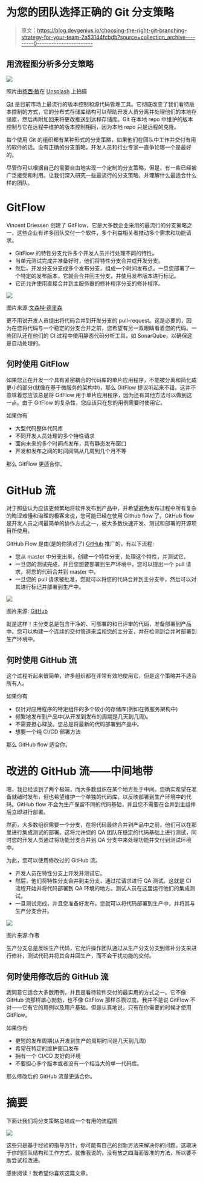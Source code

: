 # 为您的团队选择正确的 Git 分支策略

> 原文：<https://blog.devgenius.io/choosing-the-right-git-branching-strategy-for-your-team-2a53144fcbdb?source=collection_archive---------0----------------------->

## 用流程图分析多分支策略

![](img/2a19444264bcf9a2b1488fd2a9757713.png)

照片由[扬西·敏](https://unsplash.com/@yancymin?utm_source=medium&utm_medium=referral)在 [Unsplash](https://unsplash.com?utm_source=medium&utm_medium=referral) 上拍摄

[Git](https://git-scm.com/) 是目前市场上最流行的版本控制和源代码管理工具。它彻底改变了我们看待版本控制的方式，它的分布式存储库结构可以帮助开发人员分离并处理他们的本地存储库，然后再附加回来将更改推送到远程存储库。Git 在本地 repo 中维护的版本控制与它在远程中维护的版本控制相同，因为本地 repo 只是远程的克隆。

每个使用 Git 的组织都有某种形式的分支策略，如果他们在团队中工作并交付有用的软件的话。没有正确的分支策略，开发人员和行业专家一直争论哪一个是最好的。

尽管你可以根据自己的需要自由地实现一个定制的分支策略，但是，有一些已经被广泛接受和利用。让我们深入研究一些最流行的分支策略，并理解什么最适合什么样的团队。

# GitFlow

Vincent Driessen 创建了 GitFlow，它是大多数企业采用的最流行的分支策略之一，这些企业有许多团队交付一个软件，多个利益相关者推动多个需求和功能请求。

*   GitFlow 的特性分支允许多个开发人员并行处理不同的特性。
*   当单元测试完成并准备好时，他们将特性分支合并成开发分支。
*   然后，开发分支分支成多个发布分支，组成一个时间发布点。一旦您部署了一个特定的发布版本，它就会合并回主分支，并使用发布版本进行标记。
*   它还允许使用直接合并到主服务器的修补程序分支的修补程序。

![](img/26b5a237954135842271b36f619c2b55.png)

图片来源:[文森特·德里森](https://nvie.com/posts/a-successful-git-branching-model/)

更不用说开发人员提出将代码合并到开发分支的 pull-request。这是必要的，因为在您将代码与一个稳定的分支合并之前，您希望有另一双眼睛看着您的代码。一些团队还在他们的 CI 过程中使用静态代码分析工具，如 SonarQube，以确保这是自动处理的。

## 何时使用 GitFlow

如果您正在开发一个具有紧密耦合的代码库的单片应用程序，不能被分离和简化成更小的部分(就像在基于微服务的架构中)，那么 GitFlow 提议听起来不错。这并不意味着您应该总是将 GitFlow 用于单片应用程序，因为还有其他方法可以做到这一点。由于 GitFlow 的复杂性，您应该只在您的用例需要时使用它。

如果你有

*   大型代码整体代码库
*   不同开发人员处理的多个特性请求
*   面向未来的多个时间点发布，具有静态发布窗口
*   开发和发布之间的时间间隔从几周到几个月不等

那么 GitFlow 更适合你。

# GitHub 流

对于那些认为应该更频繁地将软件发布到产品中，并希望避免发布过程中所有复杂的晦涩难懂和治理的极客来说，您可能已经在使用 Github flow 了。GitHub flow 是开发人员之间最简单的协作方式之一，被大多数快速开发、测试和部署的开源项目所使用。

GitHub Flow 是由(是的你猜对了) [GitHub](https://github.com/) 推广的，有以下流程:

*   您从 master 中分支出来，创建一个特性分支，处理这个特性，并测试它。
*   一旦您的测试完成，并且您想要部署到生产环境中，您可以提出一个 pull 请求，将您的代码合并到 master 中。
*   一旦您的 pull 请求被批准，您就可以将您的代码合并到主分支中，然后可以对其进行标记并部署到生产中。

![](img/7274ab89937e87e38f5e080b64836c32.png)

图片来源: [GitHub](https://guides.github.com/introduction/flow/)

就是这样！主分支总是包含干净的、可部署的和已评审的代码，准备部署到产品中。您可以构建一个连续的交付管道来监视您的主分支，并在检测到合并时部署到生产环境中。

## 何时使用 GitHub 流

这个过程听起来很简单，许多组织都在非常有效地使用它，但是这个策略并不适合所有人。

如果你有

*   仅针对应用程序的特定组件的多个较小的存储库(例如在微服务架构中)
*   频繁地发布到产品中(从开发到发布的周期是几天到几周)。
*   不需要担心释放。您总是将最新的代码部署到产品中。
*   想要一个纯 CI/CD 部署方法

那么 GitHub flow 适合你。

# 改进的 GitHub 流——中间地带

嗯，我已经谈到了两个极端，而大多数组织在某个地方处于中间。您确实希望在准备就绪时发布，但也希望维护一个单独的代码库，以反映部署到生产环境中的代码。GitHub flow 不会为生产保留不同的代码基础，并且您不需要在合并到主组件后立即进行部署。

然而，大多数组织需要一个分支，在将代码最终合并到产品中之前，他们可以在那里进行集成测试的部署。这将允许您的 QA 团队在稳定的代码基础上进行测试，同时您的开发人员通过将功能分支合并到 QA 分支中来处理功能并交付到测试环境中。

为此，您可以使用修改过的 GitHub 流。

*   开发人员在特性分支上开发并测试它。
*   然后，他们将特性分支合并到主分支，通过拉请求进行 QA 测试。这就是 CI 流程开始并将代码部署到 QA 环境的地方。测试人员在这里运行他们的集成测试。
*   一旦测试完成，并且您准备好发布，您就可以将代码部署到生产中，并将其与生产分支合并。

![](img/cc1472eea2017524d10397ae2766e00e.png)

图片来源:作者

生产分支总是反映生产代码，它允许操作团队通过从生产分支分支到修补分支来进行修补，测试代码并将其合并回生产，而不会干扰功能的交付。

## 何时使用修改后的 GitHub 流

我同意它适合大多数用例，并且是看待软件交付的最实用的方式之一。它不像 GitHub 流那样雄心勃勃，也不像 GitFlow 那样杀戮过度。我并不是说 GitFlow 不对——它有它的用例以及用户基础，但是认真地说，只有在你需要的时候才使用 GitFlow。

如果你有

*   更短的发布周期(从开发到生产的周期时间是几天到几周)
*   希望在特定的维护窗口发布
*   拥有一个 CI/CD 友好的环境
*   不要担心多个版本或者没有一个相当大的单一代码库。

那么修改后的 GitHub 流量更适合你。

# 摘要

下面让我们将分支策略总结成一个有用的流程图

![](img/94d6f0082d37406b83d34cc9c5717ec0.png)

这些只是基于经验的指导方针，你可能有自己的创新方法来解决你的问题。这取决于你的团队结构和工作方式，就像我说的，没有放之四海而皆准的方法，所以要不断尝试和改进。

感谢阅读！我希望你喜欢这篇文章。